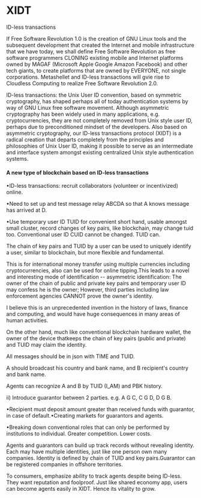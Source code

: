 # XIDT
ID-less transactions

If Free Software Revolution 1.0 is the creation of GNU Linux tools and the subsequent development that created the Internet and mobile infrastructure that we have today, we shall define Free Software Revolution as free software programmers  CLONING existing mobile and Internet platforms owned by MAGAF (Microsoft Apple Google Amazon Facebook) and other tech giants, to create platforms that are owned by EVERYONE, not single corporations. Metashellet and ID-less transactions will gvie rise to Cloudless Computing to realize Free Software Revolution 2.0.

ID-less transactions: the Unix User ID convention, based on symmetric cryptography, has shaped perhaps all of today authentication systems by way of GNU Linux free software movement. Although asymmetric cryptography has been widely used in many applications, e.g. cryptocurrencies, they are not completely removed from Unix style user ID, perhaps due to preconditioned mindset of the developers. Also based on asymmetric cryptography, our ID-less transactions protocol (XIDT) is a radical creation that departs completely from the principles and philosophies of Unix User ID, making it possible to serve as an intermediate and interface system amongst existing centralized Unix style authentication systems.

#### A new type of blockchain based on ID-less transactions


•ID-less transactions: recruit collaborators (volunteer or incentivized) online.

•Need to set up and test message relay ABCDA so that A knows message has arrived at D.

•Use temporary user ID TUID for convenient short hand, usable amongst small cluster, record changes of key pairs, like blockchain, may change tuid too. Conventional user ID CUID cannot be changed. TUID can.

The chain of key pairs and TUID by a user can be used to uniquely identify a user, similar to blockchain, but more flexible and fundamental.

This is for international money transfer using multiple currencies including cryptocurrencies, also can be used for online tipping.This leads to a novel and interesting mode of identification -- asymmetric identification: The owner of the chain of public and private key pairs and temporary user ID may confess he is the owner; However, third parties including law enforcement agencies CANNOT prove the owner's identity.

I believe this is an unprecedented invention in the history of laws, finance and computing, and would have huge consequences in many areas of human activities.

On the other hand, much like conventional blockchain hardware wallet, the owner of the device thatkeeps the chain of key pairs (public and private) and TUID may claim the identity.

All messages should be in json with TIME and TUID.

A should broadcast his country and bank name, and B recipient's country and bank name.

Agents can recognize A and B by TUID (I_AM) and PBK history.

ii) Introduce guarantor between 2 parties. e.g. A G C, C G D, D G B.

•Recipient must deposit amount greater than received funds with guarantor, in case of default.•Creating markets for guarantors and agents.

•Breaking down conventional roles that can only be performed by institutions to individual. Greater competition. Lower costs.

Agents and guarantors can build up track records without revealing identity. Each may have multiple identities, just like one person own many companies. Identity is defined by chain of TUID and key pairs.Guarantor can be registered companies in offshore territories.

To consumers, emphasize ability to track agents despite being ID-less. They want reputation and foolproof. Just like shared economy app, users can become agents easily in XIDT. Hence its vitality to grow. 
